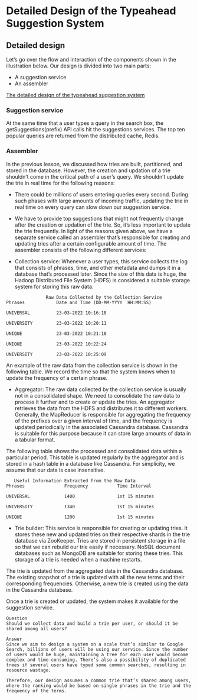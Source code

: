 # Detailed Design of the Typeahead Suggestion System
## Detailed design
Let’s go over the flow and interaction of the components shown in the illustration below. Our design is divided into two main parts:

- A suggestion service
- An assembler

[The detailed design of the typeahead suggestion system](./design.jpg)

### Suggestion service
At the same time that a user types a query in the search box, the getSuggestions(prefix) API calls hit the suggestions services. The top ten popular queries are returned from the distributed cache, Redis.

### Assembler
In the previous lesson, we discussed how tries are built, partitioned, and stored in the database. However, the creation and updation of a trie shouldn’t come in the critical path of a user’s query. We shouldn’t update the trie in real time for the following reasons:

- There could be millions of users entering queries every second. During such phases with large amounts of incoming traffic, updating the trie in real time on every query can slow down our suggestion service.
- We have to provide top suggestions that might not frequently change after the creation or updation of the trie. So, it’s less important to update the trie frequently.
In light of the reasons given above, we have a separate service called an assembler that’s responsible for creating and updating tries after a certain configurable amount of time. The assembler consists of the following different services:

- Collection service: Whenever a user types, this service collects the log that consists of phrases, time, and other metadata and dumps it in a database that’s processed later. Since the size of this data is huge, the Hadoop Distributed File System (HDFS) is considered a suitable storage system for storing this raw data.

```
               Raw Data Collected by the Collection Service
Phrases            Date and Time (DD-MM-YYYY  HH:MM:SS)

UNIVERSAL          23-03-2022 10:16:18

UNIVERSITY         23-03-2022 10:20:11

UNIQUE             23-03-2022 10:21:10

UNIQUE             23-03-2022 10:22:24

UNIVERSITY         23-03-2022 10:25:09
```

An example of the raw data from the collection service is shown in the following table. We record the time so that the system knows when to update the frequency of a certain phrase.

- Aggregator: The raw data collected by the collection service is usually not in a consolidated shape. We need to consolidate the raw data to process it further and to create or update the tries. An aggregator retrieves the data from the HDFS and distributes it to different workers. Generally, the MapReducer is responsible for aggregating the frequency of the prefixes over a given interval of time, and the frequency is updated periodically in the associated Cassandra database. Cassandra is suitable for this purpose because it can store large amounts of data in a tabular format.

The following table shows the processed and consolidated data within a particular period. This table is updated regularly by the aggregator and is stored in a hash table in a database like Cassandra. For simplicity, we assume that our data is case insensitive.

```
   Useful Information Extracted from the Raw Data
Phrases               Frequency           Time Interval

UNIVERSAL             1400                1st 15 minutes

UNIVERSITY            1340                1st 15 minutes

UNIQUE                1200                1st 15 minutes

```

- Trie builder: This service is responsible for creating or updating tries. It stores these new and updated tries on their respective shards in the trie database via ZooKeeper. Tries are stored in persistent storage in a file so that we can rebuild our trie easily if necessary. NoSQL document databases such as MongoDB are suitable for storing these tries. This storage of a trie is needed when a machine restarts.

The trie is updated from the aggregated data in the Cassandra database. The existing snapshot of a trie is updated with all the new terms and their corresponding frequencies. Otherwise, a new trie is created using the data in the Cassandra database.

Once a trie is created or updated, the system makes it available for the suggestion service.

```
Question
Should we collect data and build a trie per user, or should it be shared among all users?

Answer
Since we aim to design a system on a scale that’s similar to Google Search, billions of users will be using our service. Since the number of users would be huge, maintaining a tree for each user would become complex and time-consuming. There’s also a possibility of duplicated trees if several users have typed some common searches, resulting in resource wastage.

Therefore, our design assumes a common trie that’s shared among users, where the ranking would be based on single phrases in the trie and the frequency of the terms.
```
